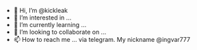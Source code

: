 - 👋 Hi, I’m @kickleak
- 👀 I’m interested in ...
- 🌱 I’m currently learning ...
- 💞️ I’m looking to collaborate on ...
- 📫 How to reach me ... via telegram. My nickname @ingvar777

<!---
kickleak/kickleak is a ✨ special ✨ repository because its `README.md` (this file) appears on your GitHub profile.
You can click the Preview link to take a look at your changes.
--->
